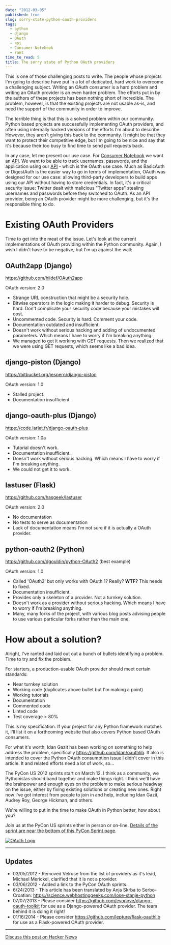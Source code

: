 ```yaml
---
date: "2012-03-05"
published: true
slug: sorry-state-python-oauth-providers
tags:
  - python
  - django
  - OAuth
  - api
  - Consumer-Notebook
  - rant
time_to_read: 5
title: The sorry state of Python OAuth providers
---
```


This is one of those challenging posts to write. The people whose
projects I'm going to describe have put in a lot of dedicated, hard
work to overcome a challenging subject. Writing an OAuth consumer is a
hard problem and writing an OAuth provider is an even harder problem.
The efforts put in by the authors of these projects has been nothing
short of incredible. The problem, however, is that the existing projects
are not usable as-is, and need the support of the community in order to
improve.

The terrible thing is that this is a solved problem within our
community. Python based projects are successfully implementing OAuth
providers, and often using internally hacked versions of the efforts
I'm about to describe. However, they aren't giving this back to the
community. It might be that they want to protect their competitive edge,
but I'm going to be nice and say that it's because their too busy to
find time to send pull requests back.

In any case, let me present our use case. For [Consumer
Notebook](https://consumernotebook.com) we want an
[API](https://api.consumernotebook.com). We want to be able to track
usernames, passwords, and the application using our
[API](https://api.consumernotebook.com) - which is the OAuth use case.
Much as BasicAuth or DigestAuth is the easier way to go in terms of
implementation, OAuth was designed for our use case: allowing
third-party developers to build apps using our API without having to
store credentials. In fact, it's a critical security issue: Twitter
dealt with malicious "Twitter apps" stealing usernames and passwords
before they switched to OAuth. As an API provider, being an OAuth
provider might be more challenging, but it's the responsible thing to
do.

# Existing OAuth Providers

Time to get into the meat of the issue. Let's look at the current
implementations of OAuth providing within the Python community. Again, I
wish I didn't have to be negative, but I'm up against the wall:

## OAuth2app (Django)

<https://github.com/hiidef/OAuth2app>

OAuth version: 2.0

- Strange URL construction that might be a security hole.
- Bitwise operators in the logic making it harder to debug. Security
  is hard. Don't complicate your security code because your mistakes
  will cost.
- Uncommented code. Security is hard. Comment your code.
- Documentation outdated and insufficient.
- Doesn't work without serious hacking and adding of undocumented
  parameters. Which means I have to worry if I'm breaking anything.
- We managed to get it working with GET requests. Then we realized
  that we were using GET requests, which seems like a bad idea.

## django-piston (Django)

<https://bitbucket.org/jespern/django-piston>

OAuth version: 1.0

- Stalled project.
- Documentation insufficient.

## django-oauth-plus (Django)

<https://code.larlet.fr/django-oauth-plus>

OAuth version: 1.0a

- Tutorial doesn't work.
- Documentation insufficient.
- Doesn't work without serious hacking. Which means I have to worry
  if I'm breaking anything.
- We could not get it to work.

## lastuser (Flask)

<https://github.com/hasgeek/lastuser>

OAuth version: 2.0

- No documentation
- No tests to serve as documentation
- Lack of documentation means I'm not sure if it is actually a OAuth
  provider.

## python-oauth2 (Python)

<https://github.com/dgouldin/python-OAuth2> (best example)

OAuth version: 1.0

- Called 'OAuth2' but only works with OAuth 1? Really? **WTF?** This
  needs to fixed.
- Documentation insufficient.
- Provides only a skeleton of a provider. Not a turnkey solution.
- Doesn't work as a provider without serious hacking. Which means I
  have to worry if I'm breaking anything.
- Many, many forks of the project, with various blog posts advising
  people to use various particular forks rather than the main one.

# How about a solution?

Alright, I've ranted and laid out out a bunch of bullets identifying a
problem. Time to try and fix the problem.

For starters, a production-usable OAuth provider should meet certain
standards:

- Near turnkey solution
- Working code (duplicates above bullet but I'm making a point)
- Working tutorials
- Documentation
- Commented code
- Linted code
- Test coverage > 80%

This is my specification. If your project for any Python framework
matches it, I'll list it on a forthcoming website that also covers
Python based OAuth consumers.

For what it's worth, Idan Gazit has been working on something to help
address the problem, specifically <https://github.com/idan/oauthlib>. It
also is intended to cover the Python OAuth consumption issue I didn't
cover in this article. It and related efforts need a lot of work, so...

The PyCon US 2012 sprints start on March 12. I think as a community, we
Pythonistas should band together and make things right. I think we'll
have the brainpower and enough eyes on the problem to make serious
headway on the issue, either by fixing existing solutions or creating
new ones. Right now I've got interest from people to join in and help,
including Idan Gazit, Audrey Roy, George Hickman, and others.

We're willing to put in the time to make OAuth in Python better, how
about you?

Join us at the PyCon US sprints either in person or on-line. [Details of
the sprint are near the bottom of this PyCon Sprint
page](https://us.pycon.org/2012/community/sprints/projects/).

[![OAuth Logo](/images/6803475636_f34fb400eb_m.jpg)](https://oauth.net/)

---

## Updates

- 03/05/2012 - Removed Velruse from the list of providers as it's
  lead, Michael Merickel, clarified that it is not a provider.
- 03/06/2012 - Added a link to the PyCon OAuth sprints.
- 6/24/2013 - This article has been translated by Anja Skrba to
  Serbo-Croatian:
  <https://science.webhostinggeeks.com/lose-stanje-python>
- 07/07/2013 - Please consider
  <https://github.com/evonove/django-oauth-toolkit> for use as a
  Django-powered OAuth provider. The team behind it is doing it right!
- 01/16/2014 - Please consider
  <https://github.com/lepture/flask-oauthlib> for use as a
  Flask-powered OAuth provider.

---

[Discuss this post on Hacker
News](https://news.ycombinator.com/item?id=3666853)
